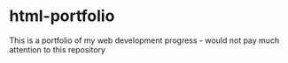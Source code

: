 # html-portfolio
This is a portfolio of my web development progress - would not pay much attention to this repository
